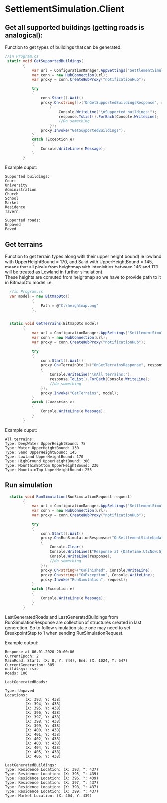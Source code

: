 # SettlementSimulation.Client
## Get all supported buildings (getting roads is analogical):
Function to get types of buildings
that can be generated.
```csharp
//in Program.cs
 static void GetSupportedBuildings()
        {
            var url = ConfigurationManager.AppSettings["SettlementSimulationUrl"];
            var conn = new HubConnection(url);
            var proxy = conn.CreateHubProxy("notificationHub");

            try
            {
                conn.Start().Wait();
                proxy.On<string[]>("OnGetSupportedBuildingsResponse", response =>
                    {
                        Console.WriteLine("\nSupported buildings:");
                        response.ToList().ForEach(Console.WriteLine);
                        //Do something
                    });
                proxy.Invoke("GetSupportedBuildings");
            }
            catch (Exception e)
            {
                Console.WriteLine(e.Message);
            }
        }
```
Example ouput:
```
Supported buildings:
Court
University
Administration
Church
School
Market
Residence
Tavern

Supported roads:
Unpaved
Paved
```
## Get terrains
Function to get terrain types along with 
their upper height bound( ie lowland with 
UpperHeightBound = 170, and Sand with UpperHeightBound = 145, 
means that all pixels from heightmap 
with intenisities between 146 and 170 will be treated as Lowland 
in further simulation).  
These heights are comuted from heightmap so we have to provide
path to it in BitmapDto model i.e:  
```csharp
  //in Program.cs
  var model = new BitmapDto()
            {
                Path = @"C:\heightmap.png"
            };


  static void GetTerrains(BitmapDto model)
        {
            var url = ConfigurationManager.AppSettings["SettlementSimulationUrl"];
            var conn = new HubConnection(url);
            var proxy = conn.CreateHubProxy("notificationHub");

            try
            {
                conn.Start().Wait();
                proxy.On<TerrainDto[]>("OnGetTerrainsResponse", response =>
                {
                    Console.WriteLine("\nAll terrains:");
                    response.ToList().ForEach(Console.WriteLine);
                    //do something
                });
                proxy.Invoke("GetTerrains", model);
            }
            catch (Exception e)
            {
                Console.WriteLine(e.Message);
            }
        }
```
Example ouput:
```
All terrains:
Type: DeepWater UpperHeightBound: 75
Type: Water UpperHeightBound: 130
Type: Sand UpperHeightBound: 145
Type: Lowland UpperHeightBound: 170
Type: HighGround UpperHeightBound: 200
Type: MountainBottom UpperHeightBound: 230
Type: MountainTop UpperHeightBound: 255
```
## Run simulation
```csharp
  static void RunSimulation(RunSimulationRequest request)
        {
            var url = ConfigurationManager.AppSettings["SettlementSimulationUrl"];
            var conn = new HubConnection(url);
            var proxy = conn.CreateHubProxy("notificationHub");

            try
            {
                conn.Start().Wait();
                proxy.On<RunSimulationResponse>("OnSettlementStateUpdate", response =>
                {
                    Console.Clear();
                    Console.WriteLine($"Response at {DateTime.UtcNow:G}");
                    Console.WriteLine(response);
                    //do something
                });
                proxy.On<string>("OnFinished", Console.WriteLine);
                proxy.On<string>("OnException", Console.WriteLine);
                proxy.Invoke("RunSimulation", request);
            }
            catch (Exception e)
            {
                Console.WriteLine(e.Message);
            }
        }
```
LastGeneratedRoads and LastGeneratedBuildings from 
RunSimulationResponse are collection of structures 
created in last generetion. So to follow simulation 
state one may need to set BreakpointStep to 1
when sending RunSimulationRequest.  

Example output:
```
Response at 06.01.2020 20:00:06
CurrentEpoch: 2
MainRoad: Start: (X: 0, Y: 744), End: (X: 1024, Y: 647)
CurrentGeneration: 305
Buildings: 1532
Roads: 106

LastGeneratedRoads:

Type: Unpaved
Locations:
         (X: 393, Y: 438)
         (X: 394, Y: 438)
         (X: 395, Y: 438)
         (X: 396, Y: 438)
         (X: 397, Y: 438)
         (X: 398, Y: 438)
         (X: 399, Y: 438)
         (X: 400, Y: 438)
         (X: 401, Y: 438)
         (X: 402, Y: 438)
         (X: 403, Y: 438)
         (X: 404, Y: 438)
         (X: 405, Y: 438)
         (X: 406, Y: 438)

LastGeneratedBuildings:
Type: Residence Location: (X: 393, Y: 437)
Type: Residence Location: (X: 395, Y: 439)
Type: Residence Location: (X: 396, Y: 439)
Type: Residence Location: (X: 397, Y: 437)
Type: Residence Location: (X: 398, Y: 437)
Type: Residence Location: (X: 399, Y: 437)
Type: Market Location: (X: 404, Y: 439)
```
